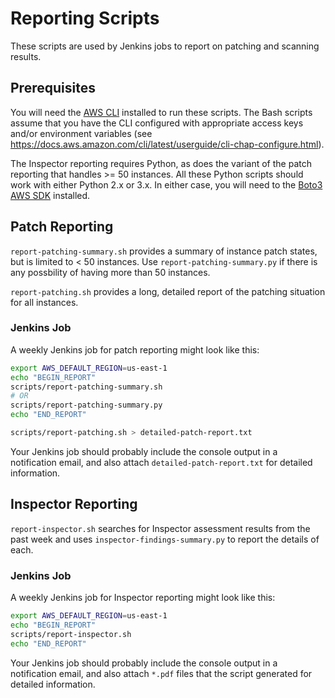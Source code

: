 # Reporting Scripts

These scripts are used by Jenkins jobs to report on patching and scanning results.

## Prerequisites

You will need the [AWS CLI]( https://aws.amazon.com/cli/) installed to run these scripts. The Bash scripts assume that you have the CLI configured with appropriate access keys and/or environment variables (see https://docs.aws.amazon.com/cli/latest/userguide/cli-chap-configure.html).

The Inspector reporting requires Python, as does the variant of the patch reporting that handles >= 50 instances. All these Python scripts should work with either Python 2.x or 3.x. In either case, you will need to the [Boto3 AWS SDK](https://boto3.amazonaws.com/v1/documentation/api/latest/guide/quickstart.html) installed.


## Patch Reporting

`report-patching-summary.sh` provides a summary of instance patch states, but is limited to < 50 instances. Use `report-patching-summary.py` if there is any possbility of having more than 50 instances. 

`report-patching.sh` provides a long, detailed report of the patching situation for all instances.

### Jenkins Job

A weekly Jenkins job for patch reporting might look like this:
```bash
export AWS_DEFAULT_REGION=us-east-1
echo "BEGIN_REPORT"
scripts/report-patching-summary.sh
# OR
scripts/report-patching-summary.py
echo "END_REPORT"

scripts/report-patching.sh > detailed-patch-report.txt
```

Your Jenkins job should probably include the console output in a notification email, and also attach `detailed-patch-report.txt` for detailed information.

## Inspector Reporting

`report-inspector.sh` searches for Inspector assessment results from the past week and uses `inspector-findings-summary.py` to report the details of each.

### Jenkins Job

A weekly Jenkins job for Inspector reporting might look like this:
```bash
export AWS_DEFAULT_REGION=us-east-1
echo "BEGIN_REPORT"
scripts/report-inspector.sh
echo "END_REPORT"
```

Your Jenkins job should probably include the console output in a notification email, and also attach `*.pdf` files that the script generated for detailed information.

